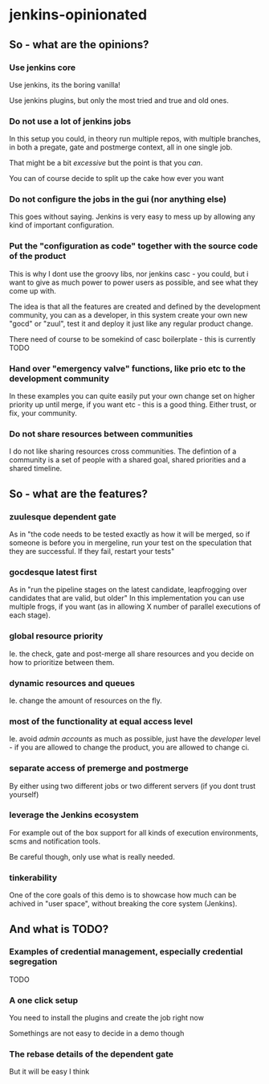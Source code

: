 # jenkins-opinionated

## So - what are the opinions?

### Use jenkins core
Use jenkins, its the boring vanilla!


Use jenkins plugins, but only the most tried and true and old ones.
### Do not use a lot of jenkins jobs
In this setup you could, in theory run multiple repos, with multiple branches, in both a pregate,
gate and postmerge context, all in one single job.

That might be a bit *excessive* but the point is that you *can*.

You can of course decide to split up the cake how ever you want

### Do not configure the jobs in the gui (nor anything else)
This goes without saying. Jenkins is very easy to mess up by allowing any kind of important configuration.
### Put the "configuration as code" together with the source code of the product
This is why I dont use the groovy libs, nor jenkins casc - you could,
but i want to give as much power to power users as possible, and see what they come up with.

The idea is that all the features are created and defined by the development community,
you can as a developer, in this system create your own new "gocd" or "zuul", test it and deploy it just like any regular product change.

There need of course to be somekind of casc boilerplate - this is currently TODO

### Hand over "emergency valve" functions, like prio etc to the development community
In these examples you can quite easily put your own change set on higher priority up until merge,
if you want etc - this is a good thing. Either trust, or fix, your community.
### Do not share resources between communities
I do not like sharing resources cross communities.
The defintion of a community is a set of people with a shared goal, shared priorities and a shared
timeline.

## So - what are the features?

### zuulesque dependent gate
As in "the code needs to be tested exactly as how it will be merged, so if someone is before you in mergeline, run your test on the speculation that they are successful. If they fail, restart your tests"
### gocdesque latest first
As in "run the pipeline stages on the latest candidate, leapfrogging over candidates that are valid, but older"
In this implementation you can use multiple frogs, if you want (as in allowing X number of parallel executions of each stage).
### global resource priority
Ie. the check, gate and post-merge all share resources and you decide on how to prioritize between them.
### dynamic resources and queues
Ie. change the amount of resources on the fly.
### most of the functionality at equal access level
Ie. avoid *admin accounts* as much as possible, just have the *developer* level - if you are allowed to change the product, you are allowed to change ci.
### separate access of premerge and postmerge
By either using two different jobs or two different servers (if you dont trust yourself)
### leverage the Jenkins ecosystem
For example out of the box support for all kinds of execution environments,
scms and notification tools.

Be careful though, only use what is really needed.
### tinkerability
One of the core goals of this demo is to showcase how much can be achived in "user space",
without breaking the core system (Jenkins).

## And what is TODO?
### Examples of credential management, especially credential segregation
TODO
### A one click setup
You need to install the plugins and create the job right now

Somethings are not easy to decide in a demo though
### The rebase details of the dependent gate
But it will be easy I think
